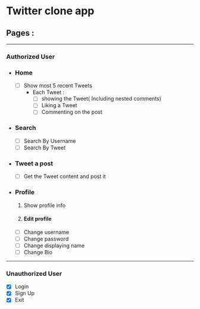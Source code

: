 # Twitter clone app

## Pages :

---

### Authorized User

- ### Home
    -  [ ] Show most 5 recent Tweets
        - Each Tweet :
            - [ ]  showing the Tweet( Including nested comments)
            - [ ] Liking a Tweet
            - [ ] Commenting on the post
- ### Search
    - [ ] Search By Username
    - [ ] Search By Tweet
- ### Tweet a post
    - [ ] Get the Tweet content and post it
- ### Profile
    1. Show profile info
    2. #### Edit profile

    - [ ] Change username
    - [ ] Change password
    - [ ] Change displaying name
    - [ ] Change Bio

---

### Unauthorized User

- [x]  Login
- [x]  Sign Up
- [x] Exit